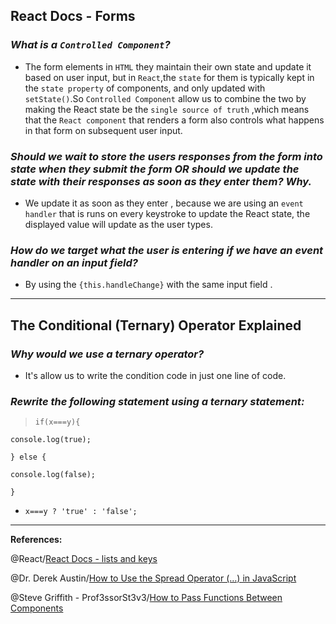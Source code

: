## **React Docs - Forms**

### ***What is a `Controlled Component`?***

- The form elements in `HTML` they  maintain their own state and update it based on user input, but in `React`,the `state` for them is typically kept in the `state property` of components, and only updated with `setState()`.So `Controlled Component` allow us to combine the two by making the React state be the `single source of truth` ,which  means that the `React component` that renders a form also controls what happens in that form on subsequent user input. 

### ***Should we wait to store the users responses from the form into state when they submit the form OR should we update the state with their responses as soon as they enter them? Why.***

- We update it as soon as they enter , because we are using an `event handler` that is  runs on every keystroke to update the React state, the displayed value will update as the user types.

### ***How do we target what the user is entering if we have an event handler on an input field?***

- By using the `{this.handleChange}` with the same input field .

----------------------------------------------------------------

## **The Conditional (Ternary) Operator Explained**

### ***Why would we use a ternary operator?***

- It's allow us to write the condition code in just one line of code.

### ***Rewrite the following statement using a ternary statement:***

>`if(x===y){`

`console.log(true);`

  `} else {`

 `console.log(false);`

  `}`

-  `x===y ? 'true' : 'false';`

------------------------------------------------------

**References:**

@React/[React Docs - lists and keys](https://reactjs.org/docs/lists-and-keys.html)


@Dr. Derek Austin/[How to Use the Spread Operator (…) in JavaScript](https://medium.com/coding-at-dawn/how-to-use-the-spread-operator-in-javascript-b9e4a8b06fab)


@Steve Griffith - Prof3ssorSt3v3/[How to Pass Functions Between Components](https://www.youtube.com/watch?v=c05OL7XbwXU)





